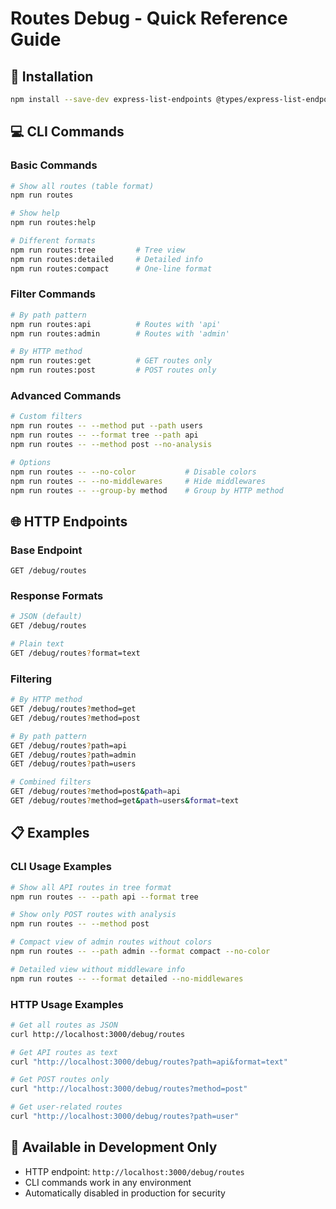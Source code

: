 # Routes Debug - Quick Reference Guide

## 🚀 Installation

```bash
npm install --save-dev express-list-endpoints @types/express-list-endpoints tsconfig-paths
```

## 💻 CLI Commands

### Basic Commands
```bash
# Show all routes (table format)
npm run routes

# Show help
npm run routes:help

# Different formats
npm run routes:tree         # Tree view
npm run routes:detailed     # Detailed info
npm run routes:compact      # One-line format
```

### Filter Commands
```bash
# By path pattern
npm run routes:api          # Routes with 'api'
npm run routes:admin        # Routes with 'admin'

# By HTTP method  
npm run routes:get          # GET routes only
npm run routes:post         # POST routes only
```

### Advanced Commands
```bash
# Custom filters
npm run routes -- --method put --path users
npm run routes -- --format tree --path api
npm run routes -- --method post --no-analysis

# Options
npm run routes -- --no-color           # Disable colors
npm run routes -- --no-middlewares     # Hide middlewares
npm run routes -- --group-by method    # Group by HTTP method
```

## 🌐 HTTP Endpoints

### Base Endpoint
```
GET /debug/routes
```

### Response Formats
```bash
# JSON (default)
GET /debug/routes

# Plain text
GET /debug/routes?format=text
```

### Filtering
```bash
# By HTTP method
GET /debug/routes?method=get
GET /debug/routes?method=post

# By path pattern
GET /debug/routes?path=api
GET /debug/routes?path=admin
GET /debug/routes?path=users

# Combined filters
GET /debug/routes?method=post&path=api
GET /debug/routes?method=get&path=users&format=text
```

## 📋 Examples

### CLI Usage Examples
```bash
# Show all API routes in tree format
npm run routes -- --path api --format tree

# Show only POST routes with analysis
npm run routes -- --method post

# Compact view of admin routes without colors
npm run routes -- --path admin --format compact --no-color

# Detailed view without middleware info
npm run routes -- --format detailed --no-middlewares
```

### HTTP Usage Examples
```bash
# Get all routes as JSON
curl http://localhost:3000/debug/routes

# Get API routes as text
curl "http://localhost:3000/debug/routes?path=api&format=text"

# Get POST routes only
curl "http://localhost:3000/debug/routes?method=post"

# Get user-related routes
curl "http://localhost:3000/debug/routes?path=user"
```

## 🔧 Available in Development Only

- HTTP endpoint: `http://localhost:3000/debug/routes`
- CLI commands work in any environment
- Automatically disabled in production for security
